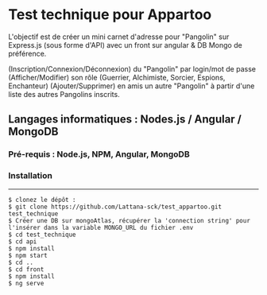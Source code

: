 # Test technique pour Appartoo
L'objectif est de créer un mini carnet d'adresse pour "Pangolin" sur Express.js 
(sous forme d'API) avec un front sur angular &  DB Mongo de préférence. 

(Inscription/Connexion/Déconnexion) du "Pangolin" par login/mot de passe 
(Afficher/Modifier) son rôle (Guerrier, Alchimiste, Sorcier, Espions, Enchanteur) 
(Ajouter/Supprimer) en amis un autre "Pangolin" à partir d'une liste des autres Pangolins inscrits.

## Langages informatiques : Nodes.js / Angular / MongoDB
### Pré-requis : Node.js, NPM, Angular, MongoDB
### Installation
***
```
$ clonez le dépôt :
$ git clone https://github.com/Lattana-sck/test_appartoo.git test_technique
$ Créer une DB sur mongoAtlas, récupérer la 'connection string' pour l'insérer dans la variable MONGO_URL du fichier .env 
$ cd test_technique
$ cd api
$ npm install
$ npm start
$ cd ..
$ cd front
$ npm install
$ ng serve
```
